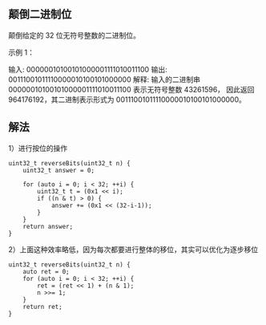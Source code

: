 ## 颠倒二进制位

颠倒给定的 32 位无符号整数的二进制位。


示例 1：

输入: 00000010100101000001111010011100
输出: 00111001011110000010100101000000
解释: 输入的二进制串 00000010100101000001111010011100 表示无符号整数 43261596，
     因此返回 964176192，其二进制表示形式为 00111001011110000010100101000000。


## 解法

1）进行按位的操作

```
uint32_t reverseBits(uint32_t n) {
    uint32_t answer = 0;

    for (auto i = 0; i < 32; ++i) {
        uint32_t t = (0x1 << i);
        if ((n & t) > 0) {
            answer += (0x1 << (32-i-1));
        }
    }
    return answer;
}
```

2）上面这种效率略低，因为每次都要进行整体的移位，其实可以优化为逐步移位

```
uint32_t reverseBits(uint32_t n) {
    auto ret = 0;
    for (auto i = 0; i < 32; ++i) {
        ret = (ret << 1) + (n & 1);
        n >>= 1;
    }
    return ret;
}
```
